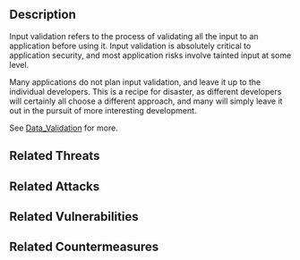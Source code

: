 ## Description

Input validation refers to the process of validating all the input to an
application before using it. Input validation is absolutely critical to
application security, and most application risks involve tainted input
at some level.

Many applications do not plan input validation, and leave it up to the
individual developers. This is a recipe for disaster, as different
developers will certainly all choose a different approach, and many will
simply leave it out in the pursuit of more interesting development.

See [Data_Validation](Data_Validation "wikilink") for more.

## Related Threats

## Related Attacks

## Related Vulnerabilities

## Related Countermeasures
